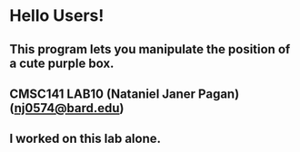 # Hello Users!
## This program lets you manipulate the position of a cute purple box.
## CMSC141 LAB10 (Nataniel Janer Pagan) (nj0574@bard.edu)
## I worked on this lab alone.

